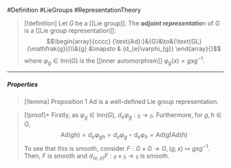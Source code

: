 #Definition #LieGroups #RepresentationTheory 

> [!definition]
> Let $G$ be a [[Lie group]]. The ***adjoint representatio***n of $G$ is a [[Lie group representation]]:$$\begin{array}{cccc} {\text{Ad}:}&{G}&\to&{\text{GL}(\mathfrak{g})}\\&{g} &\mapsto & {d_{e}\varphi_{g}} \end{array}{}$$where $\varphi_{g}\in \text{Inn}(G)$ is the [[inner automorphism]] $\varphi_{g}(x)=gxg^{-1}$.
---
##### Properties
> [!lemma] Proposition 1
> $\text{Ad}$ is a well-defined Lie group representation.

> [!proof]+
> Firstly, as $\varphi_{g}\in \text{Inn}(G)$, $d_{e}\varphi_{g}:\mathfrak{g}\to \mathfrak{g}$. Furthermore, for $g,h\in G$, $$\text{Ad}(gh)=d_{e}\varphi_{gh}=d_{e}\varphi_{g} \circ d_{e}\varphi_{h}=\text{Ad}(g)\text{Ad}(h)$$To see that this is smooth, consider $F:G\times G\to G,(g,x)\mapsto gxg^{-1}$. Then, $F$ is smooth and $d_{(e,e)}F:\mathfrak{g}\times \mathfrak{g}\to \mathfrak{g}$ is smooth. 